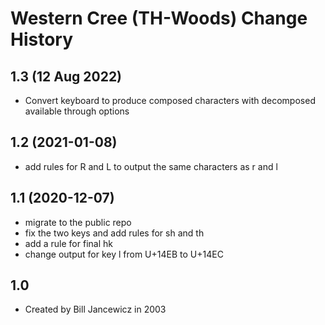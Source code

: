 Western Cree (TH-Woods) Change History
====================

1.3 (12 Aug 2022)
-------------------
* Convert keyboard to produce composed characters with decomposed available through options

1.2 (2021-01-08)
-----------------
* add rules for R and L to output the same characters as r and l

1.1 (2020-12-07)
----------------
* migrate to the public repo
* fix the two keys and add rules for sh and th
* add a rule for final hk
* change output for key l from U+14EB to U+14EC

1.0
----------------
* Created by Bill Jancewicz in 2003
